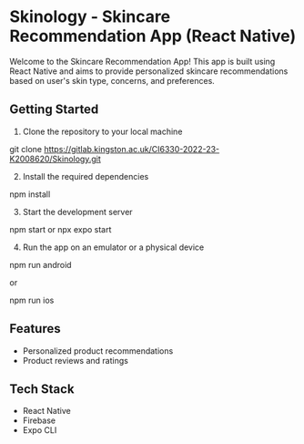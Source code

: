 # Skinology - Skincare Recommendation App (React Native)

Welcome to the Skincare Recommendation App! This app is built using React Native and aims to provide personalized skincare recommendations based on user's skin type, concerns, and preferences.

## Getting Started

1. Clone the repository to your local machine

git clone https://gitlab.kingston.ac.uk/CI6330-2022-23-K2008620/Skinology.git

2. Install the required dependencies

npm install

3. Start the development server

npm start or npx expo start

4. Run the app on an emulator or a physical device

npm run android

or

npm run ios

## Features
- Personalized product recommendations
- Product reviews and ratings

## Tech Stack
- React Native
- Firebase
- Expo CLI